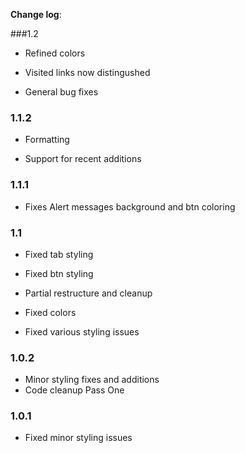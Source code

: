 **Change log**:

###1.2

* Refined colors

* Visited links now distingushed

* General bug fixes


### 1.1.2

* Formatting

* Support for recent additions

### 1.1.1

* Fixes Alert messages background and btn coloring 

### 1.1 

* Fixed tab styling

* Fixed btn styling 

* Partial restructure and cleanup 

* Fixed colors

* Fixed various styling issues

### 1.0.2

* Minor styling fixes and additions
* Code cleanup Pass One

### 1.0.1

* Fixed minor styling issues
